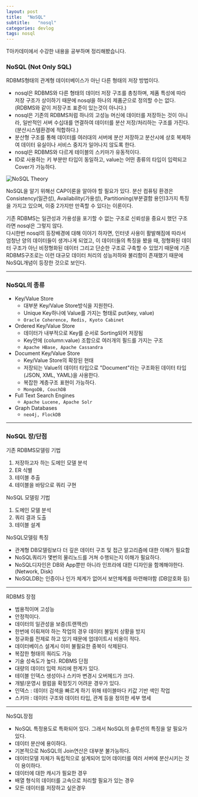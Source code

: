 ```yaml
---
layout: post
title:  "NoSQL"
subtitle:   "nosql"
categories: devlog
tags: nosql
---
```


T아카데미에서 수강한 내용을 공부하며 정리해봤습니다.

### NoSQL (Not Only SQL)
RDBMS형태의 관계형 데이터베이스가 아닌 다른 형태의 저장 방법이다.

- nosql은 RDBMS와 다른 형태의 데이터 저장 구조를 총칭하며, 제품 특성에 따라 저장 구조가 상이하기 때문에 nosql을 하나의 제품군으로 정의할 수는 없다.
(RDBMS와 같이 저장구조 표준이 있는것이 아니다.)
- nosql은 기존의 RDBMS처럼 하나의 고성능 머신에 데이터를 저장하는 것이 아니라, 일반적인 서버 수십대를 연결하여 데이터를 분산 저장/처리하는 구조를 가진다.
(분산시스템환경에 적합하다.)
- 분산형 구조를 통해 데이터를 여러대의 서버에 분산 저장하고 분산시에 상호 복제하여 데이터 유실이나 서비스 중지가 일어나지 않도록 한다.
- nosql은 RDBMS와 다르게 테이블의 스키마가 유동적이다.
- ID로 사용하는 키 부분만 타입이 동일하고, value는 어떤 종류의 타입이 입력되고 Cover가 가능하다.

![NoSQL Theory](http://www.mimul.com/pebble/default/images/blog/cloud/nosql_cap04.png)

NoSQL을 알기 위해선 CAP이론을 알아야 할 필요가 있다.
분산 컴퓨팅 환경은 Consistency(일관성), Availability(가용성), Partitioning(부분결함 용인)3가지 특징을 가지고 있으며, 이중 2가지만 만족할 수 있다는 이론이다. 

기존 RDBMS는 일관성과 가용성을 포기할 수 없는 구조로 신뢰성을 중요시 했던 구조라면 nosql은 그렇지 않다.  
다시한번 nosql의 등장배경에 대해 이야기 하자면, 인터넷 사용이 활발해짐에 따라서 엄청난 양의 데이터들이 생겨나게 되었고, 이 데이터들의 특징을 봤을 때, 정형화된 데이터 구조가 아닌 비정형화된 데이터 그리고 단순한 구조로 구축할 수 있었기 때문에 기존 RDBMS구조로는 이런 대규모 데이터 처리의 성능저하와 불리함이 존재했기 때문에 NoSQL개념이 등장한 것으로 보인다.


---

### NoSQL의 종류 
- Key/Value Store
    - 대부분 Key/Value Store방식을 지원한다.
    - Unique Key하나에 Value를 가지는 형태로 put(key, value)
    - `Oracle Coherence, Redis, Kyoto Cabinet`
- Ordered Key/Value Store
    - 데이터가 내부적으로 Key를 순서로 Sorting되어 저장됨
    - Key안에 (column:value) 조합으로 여러개의 필드를 가지는 구조
    - `Apache HBase, Apache Cassandra`
- Document Key/Value Store
    - Key/Value Store의 확장된 현태
    - 저장되는 Value의 데이터 타입으로 "Document"라는 구조화된 데이터 타입(JSON, XML, YAML)을 사용한다.
    - 복잡한 계층구조 표현이 가능하다.
    - `MongoDB, CouchDB`
- Full Text Search Engines
    - `Apache Lucene, Apache Solr`
- Graph Databases
    - `neo4j, FlockDB`

---

### NoSQL 장/단점

기존 RDBMS모델링 기법
1. 저장하고자 하는 도메인 모델 분석
1. ER 식별
1. 테이블 추출
1. 테이블을 바탕으로 쿼리 구현  

NoSQL 모델링 기법
1. 도메인 모델 분석
1. 쿼리 결과 도출
1. 테이블 설계  

NoSQL모델링 특징
- 관계형 DB모델링보다 더 깊은 데이터 구조 및 접근 알고리즘에 대한 이해가 필요함
- NoSQL쿼리가 몇번의 물리노드를 거쳐 수행되는지 이해가 필요하다.
- NoSQL디자인은 DB와 App뿐만 아니라 인프라에 대한 디자인을 함께해야한다.(Network, Disk)
- NoSQLDB는 인증이나 인가 체계가 없어서 보안체계를 마련해야함 (DB암호화 등)  

---
RDBMS 장점
- 범용적이며 고성능
- 안정적이다.
- 데이터의 일관성을 보증(트랜잭션)
- 한번에 이뤄져야 하는 작업의 경우 데이터 불일치 상황을 방지
- 정규화를 전제로 하고 있기 때문에 업데이트시 비용이 적다.
- 데이터베이스 설계시 이미 불필요한 중복이 삭제된다.
- 복잡한 형태의 쿼리도 가능
- 기술 성숙도가 높다.
RDBMS 단점
- 대량의 데이터 입력 처리에 한계가 있다.
- 테이블 인덱스 생성이나 스키마 변경시 오버헤드가 크다.
- 개발/운영시 컬럼을 확정짓기 어려운 경우가 있다.
- 인덱스 : 데이터 검색을 빠르게 하기 위해 테이블마다 키값 기반 색인 작업
- 스키마 : 데이터 구조와 데이터 타입, 관계 등을 정의한 세부 명세  

---
NoSQL장점
- NoSQL 특정용도로 특화되어 있다. 그래서 NoSQL의 솔루션의 특징을 알 필요가 있다.
- 데이터 분산에 용이하다.
- 기본적으로 NoSQL의 Join연산은 대부분 불가능하다.
- 데이터모델 자체가 독립적으로 설계되어 있어 데이터를 여러 서버에 분산시키는 것이 용이하다.
- 데이터에 대한 캐시가 필요한 경우
- 배열 형식의 데이터를 고속으로 처리할 필요가 있는 경우
- 모든 데이터를 저장하고 싶은경우


